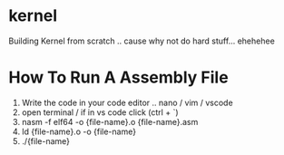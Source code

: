 # kernel
Building Kernel from scratch .. cause why not do hard stuff... ehehehee


# How To Run A Assembly File
1. Write the code in your code editor .. nano / vim / vscode
2. open terminal / if in vs code click (ctrl + `)
3. nasm -f elf64 -o {file-name}.o {file-name}.asm
4. ld {file-name}.o -o {file-name}
5. ./{file-name}
